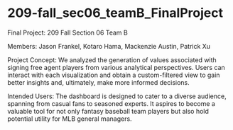 # 209-fall_sec06_teamB_FinalProject
Final Project: 209 Fall Section 06 Team B

Members: Jason Frankel, Kotaro Hama, Mackenzie Austin, Patrick Xu

Project Concept: We analyzed the generation of values associated with signing free agent players from various analytical perspectives. Users can interact with each visualization and obtain a custom-filtered view to gain better insights and, ultimately, make more informed decisions.

Intended Users: The dashboard is designed to cater to a diverse audience, spanning from casual fans to seasoned experts. It aspires to become a valuable tool for not only fantasy baseball team players but also hold potential utility for MLB general managers.
